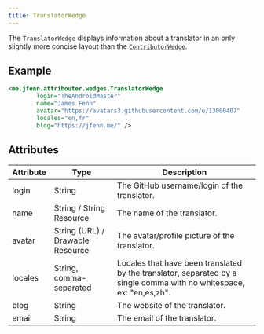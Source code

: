 ```yaml
---
title: TranslatorWedge
---
```


The `TranslatorWedge` displays information about a translator in an only slightly more concise layout than the [`ContributorWedge`](./contributor.md).

## Example

```xml
<me.jfenn.attribouter.wedges.TranslatorWedge
        login="TheAndroidMaster"
        name="James Fenn"
        avatar="https://avatars3.githubusercontent.com/u/13000407"
        locales="en,fr"
        blog="https://jfenn.me/" />
```

## Attributes

|Attribute|Type|Description|
|-----|-----|-----|
|login|String|The GitHub username/login of the translator.|
|name|String / String Resource|The name of the translator.|
|avatar|String (URL) / Drawable Resource|The avatar/profile picture of the translator.|
|locales|String, comma-separated|Locales that have been translated by the translator, separated by a single comma with no whitespace, ex: "en,es,zh".|
|blog|String|The website of the translator.|
|email|String|The email of the translator.|
